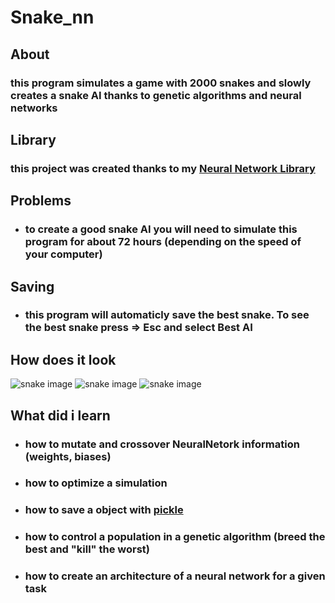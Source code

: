 # Snake_nn

##  About
### this program simulates a game with 2000 snakes and slowly creates a snake AI thanks to genetic algorithms and neural networks

## Library
### this project was created thanks to my [Neural Network Library](https://github.com/atOliverParkerMorgan/Neural_network-lib) 

## Problems 
* ### to create a good snake AI you will need to simulate this program for about 72 hours (depending on the speed of your computer)
## Saving
* ### this program will automaticly save the best snake. To see the best snake press => Esc and select Best AI
## How does it look
![snake image](https://i.imgur.com/M3cRH4o.png)
![snake image](https://i.imgur.com/gEv8EO8.png)
![snake image](https://i.imgur.com/OF0asGL.png)

## What did i learn 
* ### how to mutate and crossover NeuralNetork information (weights, biases)
* ### how to optimize a simulation
* ### how to save a object with [pickle](https://docs.python.org/2/library/pickle.html)
* ### how to control a population in a genetic algorithm (breed the best and "kill" the worst)
* ### how to create an architecture of a neural network for a given task
